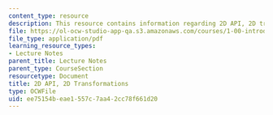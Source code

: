 ```yaml
---
content_type: resource
description: This resource contains information regarding 2D API, 2D transformations.
file: https://ol-ocw-studio-app-qa.s3.amazonaws.com/courses/1-00-introduction-to-computers-and-engineering-problem-solving-spring-2012/ee75154beae1557c7aa42cc78f661d20_MIT1_00S12_Lec_21.pdf
file_type: application/pdf
learning_resource_types:
- Lecture Notes
parent_title: Lecture Notes
parent_type: CourseSection
resourcetype: Document
title: 2D API, 2D Transformations
type: OCWFile
uid: ee75154b-eae1-557c-7aa4-2cc78f661d20
---
```

